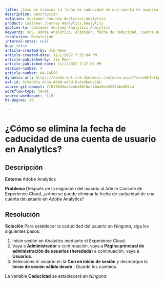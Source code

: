 ```yaml
---
title: ¿Cómo se elimina la fecha de caducidad de una cuenta de usuario en Analytics?
description: Descripción
solution: Customer Journey Analytics,Analytics
product: Customer Journey Analytics,Analytics
applies-to: Customer Journey Analytics,Analytics
keywords: KCS, Adobe Analytics, eliminar, fecha de caducidad, cuenta de usuario, Administración de usuarios de Analytics
resolution: Resolution
internal-notes: null
bug: false
article-created-by: Jim Menn
article-created-date: 11/1/2022 7:35:04 PM
article-published-by: Jim Menn
article-published-date: 11/1/2022 7:37:01 PM
version-number: 4
article-number: KA-14500
dynamics-url: https://adobe-ent.crm.dynamics.com/main.aspx?forceUCI=1&pagetype=entityrecord&etn=knowledgearticle&id=c5295f47-1c5a-ed11-9561-6045bd006a22
exl-id: 0c5ad9fa-dcaa-48b0-aa5d-6c6edbeba16e
source-git-commit: 7f0f5035ea7cebd60f6ec7bda9de6225b6c602a4
workflow-type: tm+mt
source-wordcount: '119'
ht-degree: 2%

---
```


# ¿Cómo se elimina la fecha de caducidad de una cuenta de usuario en Analytics?

## Descripción


<b>Entorno</b>
Adobe Analytics

<b>Problema</b>
Después de la migración del usuario al Admin Console de Experience Cloud, ¿cómo se puede eliminar la fecha de caducidad de una cuenta de usuario en Adobe Analytics?


## Resolución


<b>Solución</b>
Para establecer la caducidad del usuario en *Ninguna*, siga los siguientes pasos:

1. Inicie sesión en Analytics mediante el Experience Cloud.
2. Vaya a <b>Administrador</b> a continuación, vaya a <b>Página principal de administración de usuarios (heredada)</b> a continuación, vaya a <b>Usuarios</b>.
3. Seleccione el usuario en la <b>Con en inicio de sesión</b> y desmarque la <b>Inicio de sesión válido desde</b> . Guarde los cambios.


La variable <b>Caducidad</b> se establecerá en *Ninguna*.
